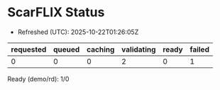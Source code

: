 ﻿# ScarFLIX Status

* Refreshed (UTC): 2025-10-22T01:26:05Z

| requested | queued | caching | validating | ready | failed |
|-----------|--------|---------|------------|-------|--------|
| 0 | 0 | 0 | 2 | 0 | 1 |

Ready (demo/rd): 1/0

